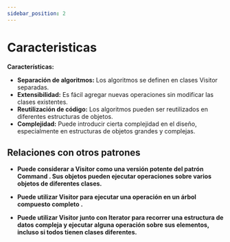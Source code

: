 ```yaml
---
sidebar_position: 2
---
```


# Caracteristicas

**Características:**

* **Separación de algoritmos:** Los algoritmos se definen en clases Visitor separadas.
* **Extensibilidad:** Es fácil agregar nuevas operaciones sin modificar las clases existentes.
* **Reutilización de código:** Los algoritmos pueden ser reutilizados en diferentes estructuras de objetos.
* **Complejidad:** Puede introducir cierta complejidad en el diseño, especialmente en estructuras de objetos grandes y complejas.

## Relaciones con otros patrones
* **Puede considerar a Visitor como una versión potente del patrón Command . Sus objetos pueden ejecutar operaciones sobre varios objetos de diferentes clases.**

* **Puede utilizar Visitor para ejecutar una operación en un árbol compuesto completo .**

* **Puede utilizar Visitor junto con Iterator para recorrer una estructura de datos compleja y ejecutar alguna operación sobre sus elementos, incluso si todos tienen clases diferentes.**